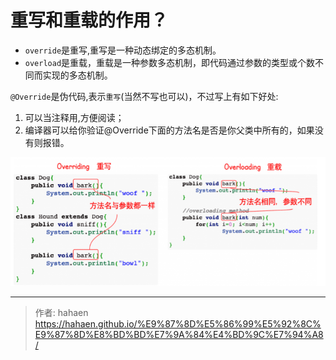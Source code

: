 # 重写和重载的作用？

* `override`是重写,重写是一种动态绑定的多态机制。
* `overload`是重载，重载是一种参数多态机制，即代码通过参数的类型或个数不同而实现的多态机制。

`@Override`是伪代码,表示`重写`(当然不写也可以)，不过写上有如下好处:

1. 可以当注释用,方便阅读；
2. 编译器可以给你验证@Override下面的方法名是否是你父类中所有的，如果没有则报错。

![比较](/img/重写和重载的作用？/1.png)

---

> 作者: hahaen  
> https://hahaen.github.io/%E9%87%8D%E5%86%99%E5%92%8C%E9%87%8D%E8%BD%BD%E7%9A%84%E4%BD%9C%E7%94%A8/
